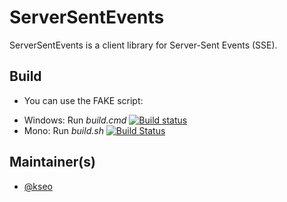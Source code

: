 # ServerSentEvents

ServerSentEvents is a client library for Server-Sent Events (SSE).

## Build

- You can use the FAKE script:

 * Windows: Run *build.cmd* [![Build status](https://ci.appveyor.com/api/projects/status/r698u4n37sx3atb9?svg=true)](https://ci.appveyor.com/project/kseo/serversentevents)
 * Mono: Run *build.sh* [![Build Status](https://travis-ci.org/kseo/ServerSentEvents.svg?branch=master)](https://travis-ci.org/kseo/ServerSentEvents)

## Maintainer(s)

- [@kseo](https://github.com/kseo)
